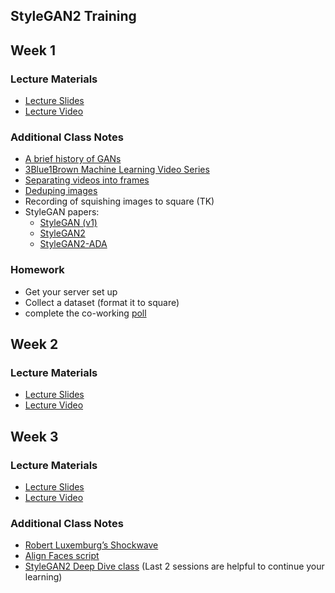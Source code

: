 ## StyleGAN2 Training

## Week 1

### Lecture Materials
- [Lecture Slides](https://docs.google.com/presentation/d/1fU_vonwmaqH4iBJZo6CfqXZ4aJQz02IVIfIrCyM_Ua0/edit?usp=sharing)
- [Lecture Video](https://youtu.be/DVXX0tmVyco)

### Additional Class Notes
- [A brief history of GANs](https://www.youtube.com/watch?v=0d2WsXtQHR8)
- [3Blue1Brown Machine Learning Video Series](https://www.youtube.com/playlist?list=PLZHQObOWTQDNU6R1_67000Dx_ZCJB-3pi)
- [Separating videos into frames](https://www.youtube.com/watch?v=ck11jOVYlIw)
- [Deduping images](https://www.youtube.com/watch?v=KsIauWHwZFs)
- Recording of squishing images to square (TK)
- StyleGAN papers:
  - [StyleGAN (v1)](https://arxiv.org/abs/1812.04948)
  - [StyleGAN2](https://arxiv.org/pdf/1912.04958.pdf)
  - [StyleGAN2-ADA](https://arxiv.org/pdf/2006.06676.pdf)

### Homework
- Get your server set up
- Collect a dataset (format it to square)
- complete the co-working [poll](http://whenisgood.net/jsimqxp)


## Week 2
### Lecture Materials
- [Lecture Slides](https://docs.google.com/presentation/d/1sIsPwCG6cw4isXXlhNeNucPoGUouZa0J2klxkSAguGA/edit?usp=sharing)
- [Lecture Video](https://youtu.be/LArTgflsL98)

## Week 3
### Lecture Materials
- [Lecture Slides](https://docs.google.com/presentation/d/1wwG9g1fUolMUuYpp7-wU-5qRPpMkKZGyZUUKojBMdlU/edit?usp=sharing)
- [Lecture Video](https://youtu.be/h0zwLMIt-hI)

### Additional Class Notes
- [Robert Luxemburg’s Shockwave](https://twitter.com/robertluxemburg/status/1207087801344372736
)
- [Align Faces script](https://github.com/pbaylies/stylegan-encoder/blob/master/align_images.py)
- [StyleGAN2 Deep Dive class](https://www.youtube.com/playlist?list=PLWuCzxqIpJs-l4OygaHssyydjOu-AWoHv) (Last 2 sessions are helpful to continue your learning)
